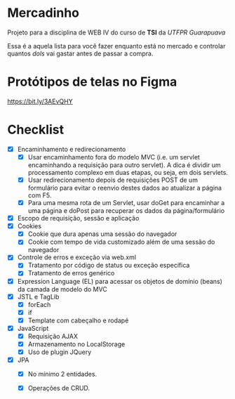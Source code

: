 # Mercadinho

Projeto para a disciplina de WEB IV do curso de **TSI** da _UTFPR Guarapuava_

Essa é a aquela lista para você fazer enquanto está no mercado e controlar quantos _dols_ vai gastar antes de passar a
compra.

# Protótipos de telas no Figma

https://bit.ly/3AEvQHY

# Checklist

- [x] Encaminhamento e redirecionamento
    - [x] Usar encaminhamento fora do modelo MVC (i.e. um servlet encaminhando a requisição para outro servlet). A dica
      é dividir um processamento complexo em duas etapas, ou seja, em dois servlets.
    - [x] Usar redirecionamento depois de requisições POST de um formulário para evitar o reenvio destes dados ao
      atualizar a página com F5.
    - [x] Para uma mesma rota de um Servlet, usar doGet para encaminhar a uma página e doPost para recuperar os dados da
      página/formulário
- [x] Escopo de requisição, sessão e aplicação
- [x] Cookies
    - [x] Cookie que dura apenas uma sessão do navegador
    - [x] Cookie com tempo de vida customizado além de uma sessão do navegador
- [x] Controle de erros e exceção via web.xml
    - [x] Tratamento por código de status ou exceção específica
    - [x] Tratamento de erros genérico
- [x] Expression Language (EL) para acessar os objetos de domínio (beans) da camada de modelo do MVC
- [x] JSTL e TagLib
    - [x] forEach
    - [x] if
    - [x] Template com cabeçalho e rodapé
- [x] JavaScript
    - [x] Requisição AJAX
    - [x] Armazenamento no LocalStorage
    - [x] Uso de plugin JQuery
- [x] JPA
    - [x] No mínimo 2 entidades.
    - [x] Operações de CRUD. 
  
